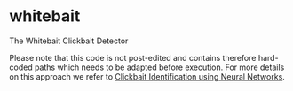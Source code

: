 # whitebait
The Whitebait Clickbait Detector

Please note that this code is not post-edited and contains therefore hard-coded paths which needs to be adapted before execution.
For more details on this approach we refer to [Clickbait Identification using Neural Networks](https://arxiv.org/abs/1710.08721).



